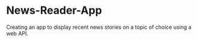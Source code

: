 # News-Reader-App
Creating an app to display recent news stories on a topic of choice using a web API.

